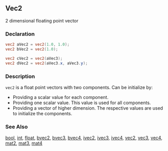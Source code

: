 ## Vec2
2 dimensional floating point vector

### Declaration
```glsl
vec2 aVec2 = vec2(1.0, 1.0);
vec2 bVec2 = vec2(1.0);

vec2 cVec2 = vec2(aVec3);
vec2 dVec2 = vec2(aVec3.x, aVec3.y);
```

### Description
```vec2``` is a float point vectors with two components. Can be initialize by:

- Providing a scalar value for each component.
- Providing one scalar value. This value is used for all components.
- Providing a vector of higher dimension. The respective values are used to initialize the components.

### See Also
[bool](/glossary/?search=bool), [int](/glossary/?search=int), [float](/glossary/?search=float), [bvec2](/glossary/?search=bvec2), [bvec3](/glossary/?search=bvec3), [bvec4](/glossary/?search=bvec4), [ivec2](/glossary/?search=ivec2), [ivec3](/glossary/?search=ivec3), [ivec4](/glossary/?search=ivec4), [vec2](/glossary/?search=vec2), [vec3](/glossary/?search=vec3), [vec4](/glossary/?search=vec4), [mat2](/glossary/?search=mat2), [mat3](/glossary/?search=mat3), [mat4](/glossary/?search=mat4)
